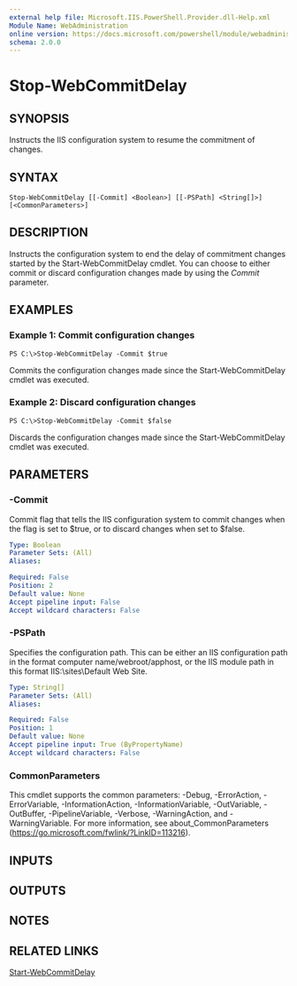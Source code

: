 ```yaml
---
external help file: Microsoft.IIS.PowerShell.Provider.dll-Help.xml
Module Name: WebAdministration
online version: https://docs.microsoft.com/powershell/module/webadministration/stop-webcommitdelay?view=windowsserver2012-ps&wt.mc_id=ps-gethelp
schema: 2.0.0
---
```


# Stop-WebCommitDelay

## SYNOPSIS
Instructs the IIS configuration system to resume the commitment of changes.

## SYNTAX

```
Stop-WebCommitDelay [[-Commit] <Boolean>] [[-PSPath] <String[]>] [<CommonParameters>]
```

## DESCRIPTION
Instructs the configuration system to end the delay of commitment changes started by the Start-WebCommitDelay cmdlet.
You can choose to either commit or discard configuration changes made by using the *Commit* parameter.

## EXAMPLES

### Example 1: Commit configuration changes
```
PS C:\>Stop-WebCommitDelay -Commit $true
```

Commits the configuration changes made since the Start-WebCommitDelay cmdlet was executed.

### Example 2: Discard configuration changes
```
PS C:\>Stop-WebCommitDelay -Commit $false
```

Discards the configuration changes made since the Start-WebCommitDelay cmdlet was executed.

## PARAMETERS

### -Commit
Commit flag that tells the IIS configuration system to commit changes when the flag is set to $true, or to discard changes when set to $false.

```yaml
Type: Boolean
Parameter Sets: (All)
Aliases: 

Required: False
Position: 2
Default value: None
Accept pipeline input: False
Accept wildcard characters: False
```

### -PSPath
Specifies the configuration path.
This can be either an IIS configuration path in the format computer name/webroot/apphost, or the IIS module path in this format IIS:\sites\Default Web Site.

```yaml
Type: String[]
Parameter Sets: (All)
Aliases: 

Required: False
Position: 1
Default value: None
Accept pipeline input: True (ByPropertyName)
Accept wildcard characters: False
```

### CommonParameters
This cmdlet supports the common parameters: -Debug, -ErrorAction, -ErrorVariable, -InformationAction, -InformationVariable, -OutVariable, -OutBuffer, -PipelineVariable, -Verbose, -WarningAction, and -WarningVariable. For more information, see about_CommonParameters (https://go.microsoft.com/fwlink/?LinkID=113216).

## INPUTS

## OUTPUTS

## NOTES

## RELATED LINKS

[Start-WebCommitDelay](./Start-WebCommitDelay.md)

